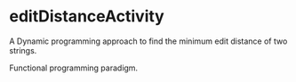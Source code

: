 # editDistanceActivity

A Dynamic programming approach to find the minimum edit distance of two strings.

Functional programming paradigm.
